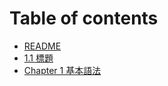 # Table of contents

* [README](README.md)
* [1.1 標題](chapter-2-xiang-guan-zi-yuan/1.1-biao-ti.md)
* [Chapter 1 基本語法](chapter-1-ji-ben-yu-fa.md)
